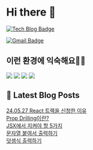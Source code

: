 # Hi there 👋

[![Tech Blog Badge](http://img.shields.io/badge/tistory-black?style=flat-square&logo=Tistory&link=https://codingpracticenote.tistory.com/)](https://codingpracticenote.tistory.com/)
	
[![Gmail Badge](https://img.shields.io/badge/Gmail-d14836?style=flat-square&logo=Gmail&logoColor=white&link=mailto:tkdrnr1215@gmail.com)](mailto:tkdrnr1215@gmail.com)

## 이런 환경에 익숙해요✍🏼

<img src="https://img.shields.io/badge/CSS3-1572B6?style=flat-square&logo=CSS3&logoColor=white"/> </t>
<img src="https://img.shields.io/badge/HTML5-E34F26?style=flat-square&logo=HTML5&logoColor=white"/> 
<img src="https://img.shields.io/badge/JavaScript-F7DF1E?style=flat-square&logo=JavaScript&logoColor=white"/>
<img src="https://img.shields.io/badge/TypeScript-3178C6?style=flat-square&logo=TypeScript&logoColor=white"/>

## 📕 Latest Blog Posts

<a href=https://codingpracticenote.tistory.com/209>24.05.27 React 트랙을 신청한 이유</a></br><a href=https://codingpracticenote.tistory.com/208>Prop Drilling이란?</a></br><a href=https://codingpracticenote.tistory.com/207>JSX에서 지켜야 할 5가지</a></br><a href=https://codingpracticenote.tistory.com/206>문자열 붙여서 출력하기</a></br><a href=https://codingpracticenote.tistory.com/205>덧셈식 출력하기</a></br>